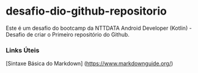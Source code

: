 # desafio-dio-github-repositorio
Este é um desafio do bootcamp da NTTDATA Android Developer (Kotlin) - Desafio de criar o Primeiro repositório do Github.

### Links Úteis

[Sintaxe Básica do Markdown] (https://www.markdownguide.org/)
